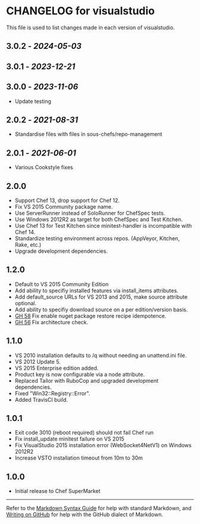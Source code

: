 # CHANGELOG for visualstudio

This file is used to list changes made in each version of visualstudio.

## 3.0.2 - *2024-05-03*

## 3.0.1 - *2023-12-21*

## 3.0.0 - *2023-11-06*

- Update testing

## 2.0.2 - *2021-08-31*

- Standardise files with files in sous-chefs/repo-management

## 2.0.1 - *2021-06-01*

- Various Cookstyle fixes

## 2.0.0

- Support Chef 13, drop support for Chef 12.
- Fix VS 2015 Community package name.
- Use ServerRunner instead of SoloRunner for ChefSpec tests.
- Use Windows 2012R2 as target for both ChefSpec and Test Kitchen.
- Use Chef 13 for Test Kitchen since minitest-handler is incompatible with Chef 14.
- Standardize testing environment across repos.  (AppVeyor, Kitchen, Rake, etc.)
- Upgrade development dependencies.

## 1.2.0

- Default to VS 2015 Community Edition
- Add ability to specifiy installed features via install_items attributes.
- Add default_source URLs for VS 2013 and 2015, make source attribute optional.
- Add ability to specifiy download source on a per edition/version basis.
- [GH 58](https://github.com/daptiv/visualstudio/issues/58) Fix enable nuget package restore recipe idempotence.
- [GH 56](https://github.com/daptiv/visualstudio/issues/56) Fix architecture check.

## 1.1.0

- VS 2010 installation defaults to /q without needing an unattend.ini file.
- VS 2012 Update 5.
- VS 2015 Enterprise edition added.
- Product key is now configurable via a node attribute.
- Replaced Tailor with RuboCop and upgraded development dependencies.
- Fixed "Win32::Registry::Error".
- Added TravisCI build.

## 1.0.1

- Exit code 3010 (reboot required) should not fail Chef run
- Fix install_update minitest failure on VS 2015
- Fix VisualStudio 2015 installation error (WebSocket4NetV1) on Windows 2012R2
- Increase VSTO installation timeout from 10m to 30m

## 1.0.0

- Initial release to Chef SuperMarket

- - -
Refer to the [Markdown Syntax Guide](https://daringfireball.net/projects/markdown/syntax) for help with standard Markdown, and [Writing on GitHub](https://help.github.com/categories/writing-on-github/) for help with the GitHub dialect of Markdown.
